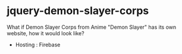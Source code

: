 # jquery-demon-slayer-corps
What if Demon Slayer Corps from Anime "Demon Slayer" has its own website, how it would look like?

- Hosting : Firebase
